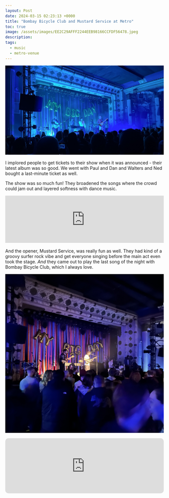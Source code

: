 ```yaml
---
layout: Post
date: 2024-03-15 02:23:13 +0000
title: "Bombay Bicycle Club and Mustard Service at Metro"
toc: true
image: /assets/images/EE2C29AFFF2244EEB98166CCFDF56478.jpeg
description: 
tags: 
  - music
  - metro-venue
---
```


![](/assets/images/EE2C29AFFF2244EEB98166CCFDF56478.jpeg)

I implored people to get tickets to their show when it was announced \- their latest album was so good\. We went with Paul and Dan and Walters and Ned bought a last\-minute ticket as well\.

The show was so much fun! They broadened the songs where the crowd could jam out and layered softness with dance music\.

<iframe allow="autoplay *; encrypted-media *;" frameborder="0" height="150" style="width:100%;max-width:660px;overflow:hidden;background:transparent;" sandbox="allow-forms allow-popups allow-same-origin allow-scripts allow-storage-access-by-user-activation allow-top-navigation-by-user-activation" src="https://embed.music.apple.com/us/album/meditate/1691912384?i=1691912956"></iframe>

And the opener, Mustard Service, was really fun as well\. They had kind of a groovy surfer rock vibe and get everyone singing before the main act even took the stage\. *And* they came out to play the last song of the night with Bombay Bicycle Club, which I always love\.

![](/assets/images/624B32627D9F4ABABBD069DD41C66B21.jpeg)

<iframe allow="autoplay *; encrypted-media *; fullscreen *; clipboard-write" frameborder="0" height="175" style="width:100%;max-width:660px;overflow:hidden;border-radius:10px;" sandbox="allow-forms allow-popups allow-same-origin allow-scripts allow-storage-access-by-user-activation allow-top-navigation-by-user-activation" src="https://embed.music.apple.com/us/album/late-night-drive/1687378851?i=1687378852"></iframe>
